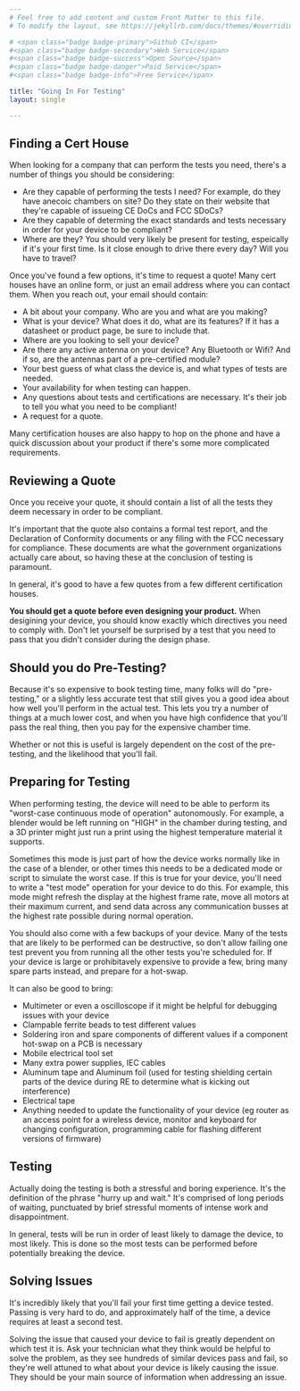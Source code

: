 ```yaml
---
# Feel free to add content and custom Front Matter to this file.
# To modify the layout, see https://jekyllrb.com/docs/themes/#overriding-theme-defaults

# <span class="badge badge-primary">Github CI</span>
#<span class="badge badge-secondary">Web Service</span>
#<span class="badge badge-success">Open Source</span>
#<span class="badge badge-danger">Paid Service</span>
#<span class="badge badge-info">Free Service</span>

title: "Going In For Testing"
layout: single

---
```


## Finding a Cert House

When looking for a company that can perform the tests you need, there's a number of things you should be considering:

- Are they capable of performing the tests I need? For example, do they have anecoic chambers on site? Do they state on their website that they're capable of issueing CE DoCs and FCC SDoCs?
- Are they capable of determing the exact standards and tests necessary in order for your device to be compliant?
- Where are they? You should very likely be present for testing, espeically if it's your first time. Is it close enough to drive there every day? Will you have to travel?

Once you've found a few options, it's time to request a quote! Many cert houses have an online form, or just an email address where you can contact them. When you reach out, your email should contain:

- A bit about your company. Who are you and what are you making?
- What is your device? What does it do, what are its features? If it has a datasheet or product page, be sure to include that.
- Where are you looking to sell your device?
- Are there any active antenna on your device? Any Bluetooth or Wifi? And if so, are the antennas part of a pre-certified module?
- Your best guess of what class the device is, and what types of tests are needed.
- Your availability for when testing can happen.
- Any questions about tests and certifications are necessary. It's their job to tell you what you need to be compliant!
- A request for a quote.

Many certification houses are also happy to hop on the phone and have a quick discussion about your product if there's some more complicated requirements.

## Reviewing a Quote

Once you receive your quote, it should contain a list of all the tests they deem necessary in order to be compliant.

It's important that the quote also contains a formal test report, and the Declaration of Conformity documents or any filing with the FCC necessary for compliance. These documents are what the government organizations actually care about, so having these at the conclusion of testing is paramount.

In general, it's good to have a few quotes from a few different certification houses.

**You should get a quote before even designing your product.** When desigining your device, you should know exactly which directives you need to comply with. Don't let yourself be surprised by a test that you need to pass that you didn't consider during the design phase.

## Should you do Pre-Testing?

Because it's so expensive to book testing time, many folks will do "pre-testing," or a slightly less accurate test that still gives you a good idea about how well you'll perform in the actual test. This lets you try a number of things at a much lower cost, and when you have high confidence that you'll pass the real thing, then you pay for the expensive chamber time.

Whether or not this is useful is largely dependent on the cost of the pre-testing, and the likelihood that you'll fail.

## Preparing for Testing

When performing testing, the device will need to be able to perform its "worst-case continuous mode of operation" autonomously. For example, a blender would be left running on "HIGH" in the chamber during testing, and a 3D printer might just run a print using the highest temperature material it supports.

Sometimes this mode is just part of how the device works normally like in the case of a blender, or other times this needs to be a dedicated mode or script to simulate the worst case. If this is true for your device, you'll need to write a "test mode" operation for your device to do this. For example, this mode might refresh the display at the highest frame rate, move all motors at their maximum current, and send data across any communication busses at the highest rate possible during normal operation.

You should also come with a few backups of your device. Many of the tests that are likely to be performed can be destructive, so don't allow failing one test prevent you from running all the other tests you're scheduled for. If your device is large or prohibitavely expensive to provide a few, bring many spare parts instead, and prepare for a hot-swap.

It can also be good to bring:

- Multimeter or even a oscilloscope if it might be helpful for debugging issues with your device
- Clampable ferrite beads to test different values
- Soldering iron and spare components of different values if a component hot-swap on a PCB is necessary
- Mobile electrical tool set
- Many extra power supplies, IEC cables
- Aluminum tape and Aluminum foil (used for testing shielding certain parts of the device during RE to determine what is kicking out interference)
- Electrical tape
- Anything needed to update the functionality of your device (eg router as an access point for a wireless device, monitor and keyboard for changing configuration, programming cable for flashing different versions of firmware)

## Testing

Actually doing the testing is both a stressful and boring experience. It's the definition of the phrase "hurry up and wait." It's comprised of long periods of waiting, punctuated by brief stressful moments of intense work and disappointment.

In general, tests will be run in order of least likely to damage the device, to most likely. This is done so the most tests can be performed before potentially breaking the device.

## Solving Issues

It's incredibly likely that you'll fail your first time getting a device tested. Passing is very hard to do, and approximately half of the time, a device requires at least a second test.

Solving the issue that caused your device to fail is greatly dependent on which test it is. Ask your technician what they think would be helpful to solve the problem, as they see hundreds of similar devices pass and fail, so they're well attuned to what about your device is likely causing the issue. They should be your main source of information when addressing an issue.
